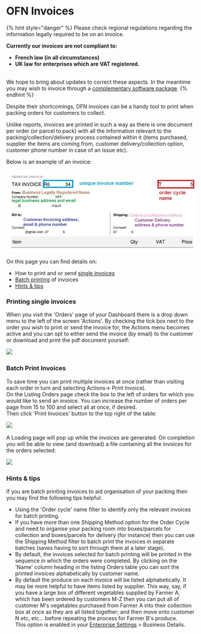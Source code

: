 # OFN Invoices

{% hint style="danger" %}
Please check regional regulations regarding the information legally required to be on an invoice. &#x20;

**Currently our invoices are not compliant to:**

* **French law (in all circumstances)**
* **UK law for enterprises which are VAT registered.**

\
We hope to bring about updates to correct these aspects. In the meantime you may wish to invoice through a [complementary software package](../../complementary-tools-software/).
{% endhint %}

Despite their shortcomings, OFN invoices can be a handy tool to print when packing orders for customers to collect.&#x20;

Unlike reports, invoices are printed in such a way as there is one document per order (or parcel to pack) with all the information relevant to the packing/collection/delivery process contained within it (items purchased, supplier the items are coming from, customer delivery/collection option, customer phone number in case of an issue etc).

Below is an example of an invoice:

![](<../../.gitbook/assets/invoice basics.jpg>)

On this page you can find details on:

* How to print and or send [single invoices](view-orders.md#printing-single-invoices)
* [Batch printing](view-orders.md#batch-print-invoices) of invoices
* [Hints & tips](view-orders.md#hints-and-tips)

### **Printing single invoices**

When you visit the 'Orders' page of your Dashboard there is a drop down menu to the left of the screen 'Actions'.  By checking the tick box next to the order you wish to print or send the invoice for, the Actions menu becomes active and you can opt to either send the invoice (by email) to the customer or download and print the pdf document yourself:

![](../../.gitbook/assets/screen-shot-2020-09-24-at-3.20.25-pm.png)

### Batch Print Invoices

To save time you can print multiple invoices at once (rather than visiting each order in turn and selecting Actions-> Print Invoice).\
On the Listing Orders page check the box to the left of orders for which you would like to send an invoice. You can increase the number of orders per page from 15 to 100 and select all at once, if desired.\
Then click 'Print Invoices' button to the top right of the table:

![](../../.gitbook/assets/batchprint1.jpg)

A Loading page will pop up while the invoices are generated. On completion you will be able to view (and download) a file containing all the invoices for the orders selected:

![](../../.gitbook/assets/compileinvoice.jpg)

### Hints & tips

If you are batch printing invoices to aid organisation of your packing then you may find the following tips helpful:

* Using the 'Order cycle' name filter to identify only the relevant invoices for batch printing.
* If you have more than one Shipping Method option for the Order Cycle and need to organise your packing room into boxes/parcels for collection and boxes/parcels for delivery (for instance) then you can use the Shipping Method filter to batch print the invoices in separate batches (saves having to sort through them at a later stage).
* By default, the invoices selected for batch printing will be printed in the sequence in which the orders were completed.  By clicking on the 'Name' column heading in the listing Orders table you can sort the printed invoices alphabetically by customer name.
* By default the produce on each invoice will be listed alphabetically.  It may be more helpful to have items listed by supplier.  This way, say, if you have a large box of different vegetables supplied by Farmer A, which has been ordered by customers M-Z then you can put all of customer M's vegetables purchased from Farmer A into their collection box at once as they are all listed together; and then move onto customer N etc, etc... before repeating the process for Farmer B's produce.  \
  This option is enabled in your [Enterprise Settings](../enterprise-profile/enterprise-settings.md) > Business Details.

##
